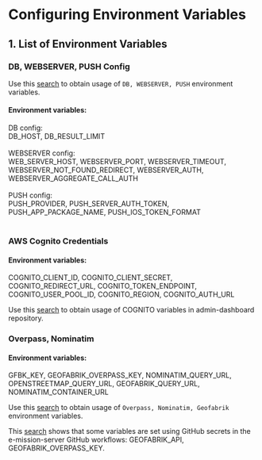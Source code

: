 # Configuring Environment Variables

## 1. List of Environment Variables

### DB, WEBSERVER, PUSH Config
Use this [search](https://github.com/search?q=repo%3Ae-mission%2Fe-mission-server%20config.get&type=code) to obtain usage of `DB, WEBSERVER, PUSH` environment variables.

#### Environment variables:
DB config: <br>DB_HOST, DB_RESULT_LIMIT<br><br>
WEBSERVER config: <br>WEB_SERVER_HOST, WEBSERVER_PORT, WEBSERVER_TIMEOUT, WEBSERVER_NOT_FOUND_REDIRECT, WEBSERVER_AUTH, WEBSERVER_AGGREGATE_CALL_AUTH<br><br>
PUSH config: <br>PUSH_PROVIDER, PUSH_SERVER_AUTH_TOKEN, PUSH_APP_PACKAGE_NAME, PUSH_IOS_TOKEN_FORMAT<br><br>

### AWS Cognito Credentials

#### Environment variables: 
COGNITO_CLIENT_ID, COGNITO_CLIENT_SECRET, COGNITO_REDIRECT_URL, COGNITO_TOKEN_ENDPOINT, COGNITO_USER_POOL_ID, COGNITO_REGION, COGNITO_AUTH_URL

Use this [search](https://github.com/search?q=repo%3Ae-mission%2Fop-admin-dashboard+%2F.getenv%5C%28%5C%22%5BA-Z%5D%2F&type=code) to obtain usage of COGNITO variables in admin-dashboard repository.

### Overpass, Nominatim

#### Environment variables: 
GFBK_KEY, GEOFABRIK_OVERPASS_KEY, NOMINATIM_QUERY_URL, OPENSTREETMAP_QUERY_URL, GEOFABRIK_QUERY_URL, NOMINATIM_CONTAINER_URL

Use this [search](https://github.com/search?q=repo%3Ae-mission%2Fe-mission-server+%2F.environ.get%5C%28%5C%22%5BA-Z%5D%2F&type=code) to obtain usage of `Overpass, Nominatim, Geofabrik` environment variables.

This [search](https://github.com/search?q=repo%3Ae-mission%2Fe-mission-server+geofabrik&type=code) shows that some variables are set using GitHub secrets in the e-mission-server GitHub workflows: GEOFABRIK_API, GEOFABRIK_OVERPASS_KEY.
